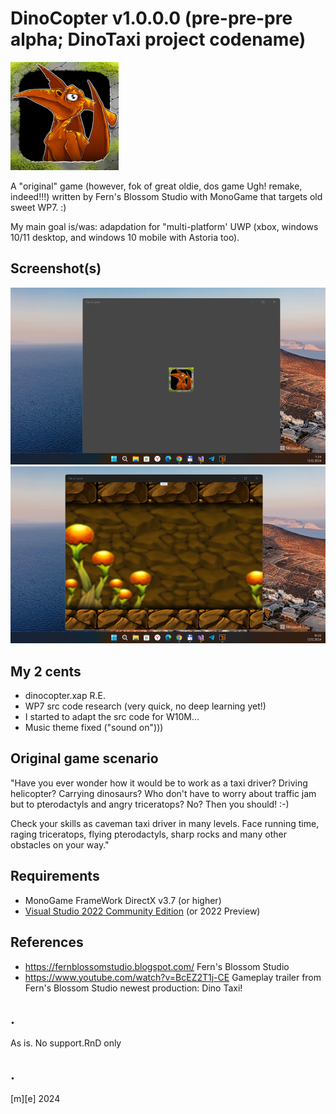 # DinoCopter v1.0.0.0 (pre-pre-pre alpha; DinoTaxi project codename)

![DinoTaxi](Images/logo.png)

A "original" game (however, fok of great oldie, dos game Ugh! remake, indeed!!!) written by Fern's Blossom Studio with MonoGame that targets old sweet WP7. :)

My main goal is/was: adapdation for "multi-platform' UWP (xbox, windows 10/11 desktop, and windows 10 mobile with Astoria too).  

## Screenshot(s)

![](Images/shot01.png)
![](Images/shot02.png)

## My 2 cents
- dinocopter.xap R.E.
- WP7 src code research (very quick, no deep learning yet!)
- I started to adapt the src code for W10M... 
- Music theme fixed ("sound on")))

## Original game scenario

"Have you ever wonder how it would be to work as a taxi driver? Driving helicopter? Carrying dinosaurs? Who don't have to worry about traffic jam but to pterodactyls and angry triceratops? No? Then you should! :-)

Check your skills as caveman taxi driver in many levels.
Face running time, raging triceratops, flying pterodactyls, sharp rocks and many other obstacles on your way."


## Requirements
* MonoGame FrameWork DirectX v3.7 (or higher)
* [Visual Studio 2022 Community Edition](https://visualstudio.microsoft.com/) (or 2022 Preview)

## References
- https://fernblossomstudio.blogspot.com/ Fern's Blossom Studio 
- https://www.youtube.com/watch?v=BcEZ2T1j-CE Gameplay trailer from Fern's Blossom Studio newest production: Dino Taxi!


## . 
As is. No support.RnD only

## .
[m][e] 2024
